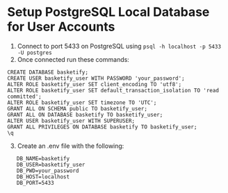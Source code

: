# Setup PostgreSQL Local Database for User Accounts

1. Connect to port 5433 on PostgreSQL using `psql -h localhost -p 5433 -U postgres`
2. Once connected run these commands:

```
CREATE DATABASE basketify;
CREATE USER basketify_user WITH PASSWORD 'your_password';
ALTER ROLE basketify_user SET client_encoding TO 'utf8';
ALTER ROLE basketify_user SET default_transaction_isolation TO 'read committed';
ALTER ROLE basketify_user SET timezone TO 'UTC';
GRANT ALL ON SCHEMA public TO basketify_user;
GRANT ALL ON DATABASE basketify TO basketify_user;
ALTER USER basketify_user WITH SUPERUSER;
GRANT ALL PRIVILEGES ON DATABASE basketify TO basketify_user;
\q
```

3. Create an .env file with the following:

```
   DB_NAME=basketify
   DB_USER=basketify_user
   DB_PWD=your_password
   DB_HOST=localhost
   DB_PORT=5433
```
